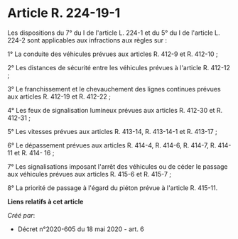 # Article R. 224-19-1

Les dispositions du 7° du I de l'article L. 224-1 et du 5° du I de l'article L. 224-2 sont applicables aux infractions aux
règles sur :

1° La conduite des véhicules prévues aux articles R. 412-9 et R. 412-10 ;

2° Les distances de sécurité entre les véhicules prévues à l'article R. 412-12 ;

3° Le franchissement et le chevauchement des lignes continues prévues aux articles R. 412-19 et R. 412-22 ;

4° Les feux de signalisation lumineux prévues aux articles R. 412-30 et R. 412-31 ;

5° Les vitesses prévues aux articles R. 413-14, R. 413-14-1 et R. 413-17 ;

6° Le dépassement prévues aux articles R. 414-4, R. 414-6, R. 414-7, R. 414-11 et R. 414- 16 ;

7° Les signalisations imposant l'arrêt des véhicules ou de céder le passage aux véhicules prévues aux articles R. 415-6 et R.
415-7 ;

8° La priorité de passage à l'égard du piéton prévue à l'article R. 415-11.

**Liens relatifs à cet article**

_Créé par_:

  - Décret n°2020-605 du 18 mai 2020 - art. 6

